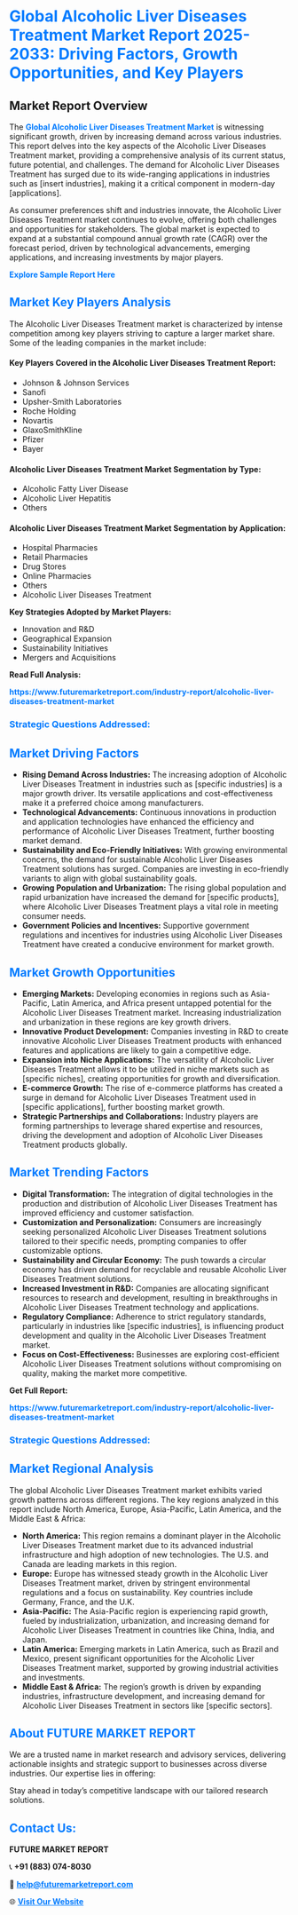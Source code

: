 <h1 style="color: #007BFF;">Global Alcoholic Liver Diseases Treatment Market Report 2025-2033: Driving Factors, Growth Opportunities, and Key Players</h1>

<section id="overview">
<h2>Market Report Overview</h2>
<p>The <a href="https://www.futuremarketreport.com/industry-report/alcoholic-liver-diseases-treatment-market" style="color: #007BFF; text-decoration: none;"><strong>Global Alcoholic Liver Diseases Treatment Market</strong></a> is witnessing significant growth, driven by increasing demand across various industries. This report delves into the key aspects of the Alcoholic Liver Diseases Treatment market, providing a comprehensive analysis of its current status, future potential, and challenges. The demand for Alcoholic Liver Diseases Treatment has surged due to its wide-ranging applications in industries such as [insert industries], making it a critical component in modern-day [applications].</p>
<p>As consumer preferences shift and industries innovate, the Alcoholic Liver Diseases Treatment market continues to evolve, offering both challenges and opportunities for stakeholders. The global market is expected to expand at a substantial compound annual growth rate (CAGR) over the forecast period, driven by technological advancements, emerging applications, and increasing investments by major players.</p>
</section>

<section id="overview">
<p><a href="https://www.futuremarketreport.com/request-sample/reportId=127106" style="color: #007BFF; text-decoration: none;"><strong>Explore Sample Report Here</strong></a></p>
</section>

<section id="key-players">
<h2 style="color: #007BFF;">Market Key Players Analysis</h2>
<p>The Alcoholic Liver Diseases Treatment market is characterized by intense competition among key players striving to capture a larger market share. Some of the leading companies in the market include:</p>
<h4>Key Players Covered in the Alcoholic Liver Diseases Treatment Report:</h4>
<ul><li>Johnson &amp; Johnson Services</li><li>Sanofi</li><li>Upsher-Smith Laboratories</li><li>Roche Holding</li><li>Novartis</li><li>GlaxoSmithKline</li><li>Pfizer</li><li>Bayer</li></ul>
<h4>Alcoholic Liver Diseases Treatment Market Segmentation by Type:</h4>
<ul><li>Alcoholic Fatty Liver Disease</li><li>Alcoholic Liver Hepatitis</li><li>Others</li></ul>

<h4>Alcoholic Liver Diseases Treatment Market Segmentation by Application:</h4>
<ul><li>Hospital Pharmacies</li><li>Retail Pharmacies</li><li>Drug Stores</li><li>Online Pharmacies</li><li>Others</li><li>Alcoholic Liver Diseases Treatment</li></ul>
<p><strong>Key Strategies Adopted by Market Players:</strong></p>
<ul>
<li>Innovation and R&D</li>
<li>Geographical Expansion</li>
<li>Sustainability Initiatives</li>
<li>Mergers and Acquisitions</li>
</ul>
</section>

<section>
<p><strong>Read Full Analysis: </strong></p><a href="https://www.futuremarketreport.com/industry-report/alcoholic-liver-diseases-treatment-market" style="color: #007BFF; text-decoration: none;"><strong>https://www.futuremarketreport.com/industry-report/alcoholic-liver-diseases-treatment-market</strong></a>
<h3 style="color: #007BFF;">Strategic Questions Addressed:</h3>
</section>

<section id="driving-factors">
<h2 style="color: #007BFF;">Market Driving Factors</h2>
<ul>
<li><strong>Rising Demand Across Industries:</strong> The increasing adoption of Alcoholic Liver Diseases Treatment in industries such as [specific industries] is a major growth driver. Its versatile applications and cost-effectiveness make it a preferred choice among manufacturers.</li>
<li><strong>Technological Advancements:</strong> Continuous innovations in production and application technologies have enhanced the efficiency and performance of Alcoholic Liver Diseases Treatment, further boosting market demand.</li>
<li><strong>Sustainability and Eco-Friendly Initiatives:</strong> With growing environmental concerns, the demand for sustainable Alcoholic Liver Diseases Treatment solutions has surged. Companies are investing in eco-friendly variants to align with global sustainability goals.</li>
<li><strong>Growing Population and Urbanization:</strong> The rising global population and rapid urbanization have increased the demand for [specific products], where Alcoholic Liver Diseases Treatment plays a vital role in meeting consumer needs.</li>
<li><strong>Government Policies and Incentives:</strong> Supportive government regulations and incentives for industries using Alcoholic Liver Diseases Treatment have created a conducive environment for market growth.</li>
</ul>
</section>

<section id="growth-opportunities">
<h2 style="color: #007BFF;">Market Growth Opportunities</h2>
<ul>
<li><strong>Emerging Markets:</strong> Developing economies in regions such as Asia-Pacific, Latin America, and Africa present untapped potential for the Alcoholic Liver Diseases Treatment market. Increasing industrialization and urbanization in these regions are key growth drivers.</li>
<li><strong>Innovative Product Development:</strong> Companies investing in R&D to create innovative Alcoholic Liver Diseases Treatment products with enhanced features and applications are likely to gain a competitive edge.</li>
<li><strong>Expansion into Niche Applications:</strong> The versatility of Alcoholic Liver Diseases Treatment allows it to be utilized in niche markets such as [specific niches], creating opportunities for growth and diversification.</li>
<li><strong>E-commerce Growth:</strong> The rise of e-commerce platforms has created a surge in demand for Alcoholic Liver Diseases Treatment used in [specific applications], further boosting market growth.</li>
<li><strong>Strategic Partnerships and Collaborations:</strong> Industry players are forming partnerships to leverage shared expertise and resources, driving the development and adoption of Alcoholic Liver Diseases Treatment products globally.</li>
</ul>
</section>

<section id="trending-factors">
<h2 style="color: #007BFF;">Market Trending Factors</h2>
<ul>
<li><strong>Digital Transformation:</strong> The integration of digital technologies in the production and distribution of Alcoholic Liver Diseases Treatment has improved efficiency and customer satisfaction.</li>
<li><strong>Customization and Personalization:</strong> Consumers are increasingly seeking personalized Alcoholic Liver Diseases Treatment solutions tailored to their specific needs, prompting companies to offer customizable options.</li>
<li><strong>Sustainability and Circular Economy:</strong> The push towards a circular economy has driven demand for recyclable and reusable Alcoholic Liver Diseases Treatment solutions.</li>
<li><strong>Increased Investment in R&D:</strong> Companies are allocating significant resources to research and development, resulting in breakthroughs in Alcoholic Liver Diseases Treatment technology and applications.</li>
<li><strong>Regulatory Compliance:</strong> Adherence to strict regulatory standards, particularly in industries like [specific industries], is influencing product development and quality in the Alcoholic Liver Diseases Treatment market.</li>
<li><strong>Focus on Cost-Effectiveness:</strong> Businesses are exploring cost-efficient Alcoholic Liver Diseases Treatment solutions without compromising on quality, making the market more competitive.</li>
</ul>
</section>

<section>
<p><strong>Get Full Report: </strong></p><a href="https://www.futuremarketreport.com/industry-report/alcoholic-liver-diseases-treatment-market" style="color: #007BFF; text-decoration: none;"><strong>https://www.futuremarketreport.com/industry-report/alcoholic-liver-diseases-treatment-market</strong></a>
<h3 style="color: #007BFF;">Strategic Questions Addressed:</h3>
</section>


<section id="regional-analysis">
<h2 style="color: #007BFF;">Market Regional Analysis</h2>
<p>The global Alcoholic Liver Diseases Treatment market exhibits varied growth patterns across different regions. The key regions analyzed in this report include North America, Europe, Asia-Pacific, Latin America, and the Middle East & Africa:</p>
<ul>
<li><strong>North America:</strong> This region remains a dominant player in the Alcoholic Liver Diseases Treatment market due to its advanced industrial infrastructure and high adoption of new technologies. The U.S. and Canada are leading markets in this region.</li>
<li><strong>Europe:</strong> Europe has witnessed steady growth in the Alcoholic Liver Diseases Treatment market, driven by stringent environmental regulations and a focus on sustainability. Key countries include Germany, France, and the U.K.</li>
<li><strong>Asia-Pacific:</strong> The Asia-Pacific region is experiencing rapid growth, fueled by industrialization, urbanization, and increasing demand for Alcoholic Liver Diseases Treatment in countries like China, India, and Japan.</li>
<li><strong>Latin America:</strong> Emerging markets in Latin America, such as Brazil and Mexico, present significant opportunities for the Alcoholic Liver Diseases Treatment market, supported by growing industrial activities and investments.</li>
<li><strong>Middle East & Africa:</strong> The region’s growth is driven by expanding industries, infrastructure development, and increasing demand for Alcoholic Liver Diseases Treatment in sectors like [specific sectors].</li>
</ul>
</section>

<footer>
<h2 style="color: #007BFF;">About FUTURE MARKET REPORT</h2>
<p>We are a trusted name in market research and advisory services, delivering actionable insights and strategic support to businesses across diverse industries. Our expertise lies in offering:</p>

<p>Stay ahead in today’s competitive landscape with our tailored research solutions.</p>

<h2 style="color: #007BFF;">Contact Us:</h2>
<p><strong>FUTURE MARKET REPORT</strong></p>
<p>📞 <strong>+91 (883) 074-8030</strong></p>
<p>📧 <strong><a href="mailto:help@futuremarketreport.com" style="color: #007BFF;">help@futuremarketreport.com</a></strong></p>
<p>🌐 <strong><a href="https://www.futuremarketreport.com/" style="color: #007BFF;">Visit Our Website</a></strong></p>
</footer>